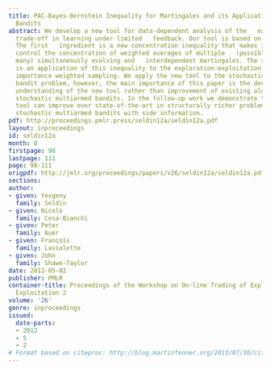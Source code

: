 ```yaml
---
title: PAC-Bayes-Bernstein Inequality for Martingales and its Application to Multiarmed
  Bandits
abstract: We develop a new tool for data-dependent analysis of the   exploration-exploitation
  trade-off in learning under limited   feedback. Our tool is based on two main ingredients.
  The first   ingredient is a new concentration inequality that makes it possible   to
  control the concentration of weighted averages of multiple   (possibly uncountably
  many) simultaneously evolving and   interdependent martingales. The second ingredient
  is an application of this inequality to the exploration-exploitation trade-off via
  importance weighted sampling. We apply the new tool to the stochastic multiarmed
  bandit problem, however, the main importance of this paper is the development and
  understanding of the new tool rather than improvement of existing algorithms for
  stochastic multiarmed bandits. In the follow-up work we demonstrate that the new
  tool can improve over state-of-the-art in structurally richer problems, such as
  stochastic multiarmed bandits with side information.
pdf: http://proceedings.pmlr.press/seldin12a/seldin12a.pdf
layout: inproceedings
id: seldin12a
month: 0
firstpage: 98
lastpage: 111
page: 98-111
origpdf: http://jmlr.org/proceedings/papers/v26/seldin12a/seldin12a.pdf
sections: 
author:
- given: Yevgeny
  family: Seldin
- given: Nicolò
  family: Cesa-Bianchi
- given: Peter
  family: Auer
- given: François
  family: Laviolette
- given: John
  family: Shawe-Taylor
date: 2012-05-02
publisher: PMLR
container-title: Proceedings of the Workshop on On-line Trading of Exploration and
  Exploitation 2
volume: '26'
genre: inproceedings
issued:
  date-parts:
  - 2012
  - 5
  - 2
# Format based on citeproc: http://blog.martinfenner.org/2013/07/30/citeproc-yaml-for-bibliographies/
---
```

